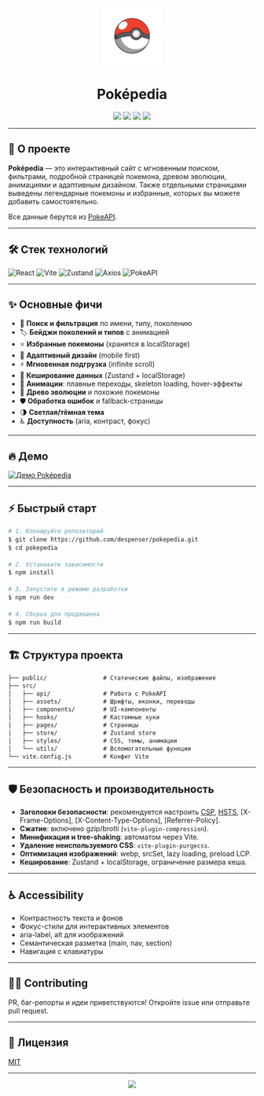 <p align="center">
  <img src="public/pokeball/pokeball-header.webp" alt="Poképedia Pokeball" width="120" style="animation:spin 2s linear infinite;"/>
</p>
<h1 align="center">
  Poképedia
</h1>

<p align="center">
  <img src="https://img.shields.io/github/stars/despenser/pokepedia?style=flat-square"/>
  <img src="https://img.shields.io/github/forks/despenser/pokepedia?style=flat-square"/>
  <img src="https://img.shields.io/github/license/despenser/pokepedia?style=flat-square"/>
  <img src="https://img.shields.io/badge/PR-welcome-brightgreen.svg?style=flat-square"/>
</p>

---

## 🚀 О проекте

**Poképedia** — это интерактивный сайт с мгновенным поиском, фильтрами, подробной страницей покемона, древом эволюции, анимациями и адаптивным дизайном. 
Также отдельными страницами выведены легендарные покемоны и избранные, которых вы можете добавить самостоятельно.

Все данные берутся из [PokeAPI](https://pokeapi.co/).

---

## 🛠️ Стек технологий

![React](https://img.shields.io/badge/React-20232A?style=flat-square&logo=react&logoColor=61DAFB)
![Vite](https://img.shields.io/badge/Vite-646CFF?style=flat-square&logo=vite&logoColor=FFD62E)
![Zustand](https://img.shields.io/badge/Zustand-000?style=flat-square&logo=react&logoColor=white)
![Axios](https://img.shields.io/badge/Axios-5A29E4?style=flat-square)
![PokeAPI](https://img.shields.io/badge/PokeAPI-2A75BB?style=flat-square)

---

## ✨ Основные фичи

- 🔎 **Поиск и фильтрация** по имени, типу, поколению
- 🏷️ **Бейджи поколений и типов** с анимацией
- ⭐ **Избранные покемоны** (хранятся в localStorage)
- 📱 **Адаптивный дизайн** (mobile first)
- ⚡ **Мгновенная подгрузка** (infinite scroll)
- 🦾 **Кеширование данных** (Zustand + localStorage)
- 🦄 **Анимации**: плавные переходы, skeleton loading, hover-эффекты
- 🧬 **Древо эволюции** и похожие покемоны
- 🛡️ **Обработка ошибок** и fallback-страницы
- 🌗 **Светлая/тёмная тема**
- ♿ **Доступность** (aria, контраст, фокус)

---

## 🔥 Демо

[![Демо Poképedia](https://img.shields.io/badge/DEMO-online-green?style=for-the-badge&logo=vercel)](https://pokepedia.ru)

---

## ⚡ Быстрый старт

```bash
# 1. Клонируйте репозиторий
$ git clone https://github.com/despenser/pokepedia.git
$ cd pokepedia

# 2. Установите зависимости
$ npm install

# 3. Запустите в режиме разработки
$ npm run dev

# 4. Сборка для продакшена
$ npm run build
```

---

## 🏗️ Структура проекта

```
├── public/                # Статические файлы, изображения
├── src/
│   ├── api/               # Работа с PokeAPI
│   ├── assets/            # Шрифты, иконки, переводы
│   ├── components/        # UI-компоненты
│   ├── hooks/             # Кастомные хуки
│   ├── pages/             # Страницы
│   ├── store/             # Zustand store
│   ├── styles/            # CSS, темы, анимации
│   └── utils/             # Вспомогательные функции
└── vite.config.js         # Конфиг Vite
```

---

## 🛡️ Безопасность и производительность

- **Заголовки безопасности**: рекомендуется настроить [CSP](https://developer.mozilla.org/ru/docs/Web/HTTP/CSP), [HSTS](https://developer.mozilla.org/ru/docs/Web/HTTP/Headers/Strict-Transport-Security), [X-Frame-Options], [X-Content-Type-Options], [Referrer-Policy].
- **Сжатие**: включено gzip/brotli (`vite-plugin-compression`).
- **Минификация и tree-shaking**: автоматом через Vite.
- **Удаление неиспользуемого CSS**: `vite-plugin-purgecss`.
- **Оптимизация изображений**: webp, srcSet, lazy loading, preload LCP.
- **Кеширование**: Zustand + localStorage, ограничение размера кеша.

---

## ♿ Accessibility

- Контрастность текста и фонов
- Фокус-стили для интерактивных элементов
- aria-label, alt для изображений
- Семантическая разметка (main, nav, section)
- Навигация с клавиатуры

---

## 🧑‍💻 Contributing

PR, баг-репорты и идеи приветствуются! Откройте issue или отправьте pull request.

---

## 📄 Лицензия

[MIT](LICENSE.md)


---

<p align="center">
  <img src="https://img.shields.io/badge/Made%20with-%E2%9D%A4-red?style=for-the-badge"/>
</p>
